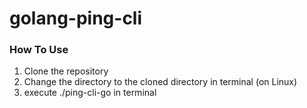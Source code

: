 # golang-ping-cli

### How To Use

1. Clone the repository
2. Change the directory to the cloned directory in terminal (on Linux)
3. execute ./ping-cli-go in terminal